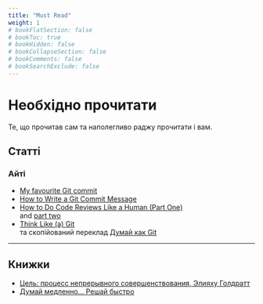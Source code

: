 ```yaml
---
title: "Must Read"
weight: 1
# bookFlatSection: false
# bookToc: true
# bookHidden: false
# bookCollapseSection: false
# bookComments: false
# bookSearchExclude: false
---
```


# Необхідно прочитати

Те, що прочитав сам та наполегливо раджу прочитати і вам.

## Статті

### Айті

- [My favourite Git commit](https://dhwthompson.com/2019/my-favourite-git-commit)
- [How to Write a Git Commit Message](https://chris.beams.io/posts/git-commit/)
- [How to Do Code Reviews Like a Human (Part One)](https://mtlynch.io/human-code-reviews-1/)  
   and [part two](https://mtlynch.io/human-code-reviews-2/)
- [Think Like (a) Git](http://think-like-a-git.net/)  
   та скопійований переклад [Думай как Git](https://blog.disfinder.com/2014/11/think-git.html)

---

## Книжки

<!-- Позаяк книжки читалися в різні роки доступними мовами, то і радити я буду їх тою мовою, котрою читав. -->

- [Цель: процесс непрерывного совершенствования, Элияху Голдратт](https://www.goodreads.com/book/show/36505887)
- [Думай медленно... Решай быстро](https://www.goodreads.com/book/show/18942904)
